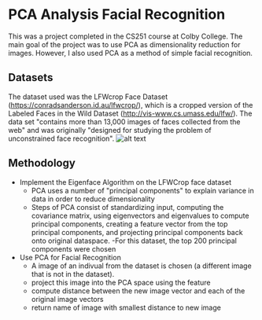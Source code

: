 # PCA Analysis Facial Recognition 

This was a project completed in the CS251 course at Colby College. The main goal
of the project was to use PCA as dimensionality reduction for 
images. However, I also used PCA as a method of simple facial recognition. 

## Datasets

The dataset used was the LFWcrop Face Dataset (https://conradsanderson.id.au/lfwcrop/), which is a cropped version of the Labeled Faces in the Wild Dataset (http://vis-www.cs.umass.edu/lfw/). The data set "contains more than 13,000 images of faces collected from the web" and was originally "designed for studying the problem of unconstrained face recognition".
![alt text](http://vis-www.cs.umass.edu/lfw/Six_Face_Panels_sm.jpg) 
## Methodology
 * Implement the Eigenface Algorithm on the LFWCrop
        face dataset
    * PCA uses a number of "principal components" 
        to explain variance in data in order to reduce 
        dimensionality
    * Steps of PCA consist of standardizing input, 
        computing the covariance matrix, using eigenvectors
        and eigenvalues to compute principal components,
        creating a feature vector from the top principal
        components, and projecting principal components 
        back onto original dataspace. 
        -For this dataset, the top 200 principal components 
        were chosen
* Use PCA for Facial Recognition
    * A image of an indivual from the dataset is chosen 
        (a different image that is not in the dataset). 
    * project this image into the PCA space using the
        feature
    * compute distance between the new image vector and
        each of the original image vectors
    * return name of image with smallest distance to new
        image
